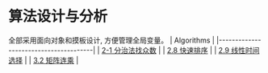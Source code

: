 # 算法设计与分析
全部采用面向对象和摸板设计, 方便管理全局变量。
| Algorithms                            |
|---------------------------------------|
| [2-1 分治法找众数](src/my_mode.h)     |
| [2.8 快速排序](src/my_qsorts.h)       |
| [2.9 线性时间选择](src/my_select.h)   |
| [3.2 矩阵连乘](src/my_matrix_chain.h) |